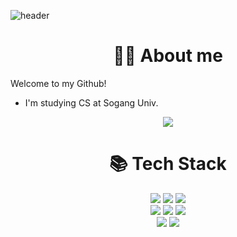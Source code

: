 ![header](https://capsule-render.vercel.app/api?type=waving&color=auto&height=300&section=header&text=lanymo%20github&fontSize=90)


<div align=center> <h1>🙆‍♀️ About me </h1></div>
Welcome to my Github!

- I'm studying CS at Sogang Univ.
<div align=center>
<a  href="https://velog.io/@hyolagi/posts">  <img  src="https://img.shields.io/badge/velog-11B48A?style=for-the-badge&logo=velog&logoColor=white"/>  </a>
</div>


<div align=center> <h1>📚 Tech Stack </h1></div>



<div align=center> 
<img  src="https://img.shields.io/badge/java-007396?style=for-the-badge&logo=java&logoColor=white"> <img src="https://img.shields.io/badge/c++-00599C?style=for-the-badge&logo=c%2B%2B&logoColor=white">  <img src="https://img.shields.io/badge/python-3776AB?style=for-the-badge&logo=python&logoColor=white">  <br>
<img src="https://img.shields.io/badge/oracle-F80000?style=for-the-badge&logo=oracle&logoColor=white">
<img src="https://img.shields.io/badge/spring-6DB33F?style=for-the-badge&logo=spring&logoColor=white">
<img  src="https://img.shields.io/badge/springboot-6DB33F?style=for-the-badge&logo=springboot&logoColor=white">
<br>
<img  src="https://img.shields.io/badge/github-181717?style=for-the-badge&logo=github&logoColor=white">
<img
src = https://img.shields.io/badge/F%23-378BBA?style=for-the-badge&logo=fsharp&logoColor=white>




<!--
**lanymo/lanymo** is a ✨ _special_ ✨ repository because its `README.md` (this file) appears on your GitHub profile.

Here are some ideas to get you started:

- 🔭 I’m currently working on ...
- 🌱 I’m currently learning ...
- 👯 I’m looking to collaborate on ...
- 🤔 I’m looking for help with ...
- 💬 Ask me about ...
- 📫 How to reach me: ...
- 😄 Pronouns: ...
- ⚡ Fun fact: ...
-->
